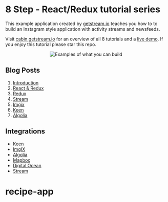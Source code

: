 # 8 Step - React/Redux tutorial series

This example application created by [getstream.io](https://getstream.io/?ref=github_stream_react_example) teaches you how to to build an Instagram style application with activity streams and newsfeeds. 

Visit [cabin.getstream.io](http://cabin.getstream.io/) for an overview of all 8 tutorials and a [live demo](http://cabin.getstream.io/demo). If you enjoy this tutorial please star this repo.

<p align="center">
  <img src="https://stream-cabin.s3.amazonaws.com/defaults/Cabin_Github@2x.png" alt="Examples of what you can build" title="What you can build"/>
</p>

## Blog Posts

1. [Introduction](http://blog.getstream.io/cabin-react-redux-example-app-introduction/)
2. [React & Redux](http://blog.getstream.io/cabin-react-redux-example-app-react/)
3. [Redux](http://blog.getstream.io/cabin-react-redux-example-app-redux/)
4. [Stream](http://blog.getstream.io/cabin-react-redux-example-app-stream/)
5. [Imgix](http://blog.getstream.io/cabin-react-redux-example-app-imgix/)
6. [Keen](http://blog.getstream.io/cabin-react-redux-example-app-keen/)
7. [Algolia](http://blog.getstream.io/cabin-react-redux-example-app-algolia/)


## Integrations

* [Keen](https://keen.io/)
* [ImgIX](http://imgix.com/)
* [Algolia](https://www.algolia.com/)
* [Mapbox](https://www.mapbox.com/)
* [Digital Ocean](https://www.digitalocean.com/)
* [Stream](https://getstream.io)
# recipe-app
